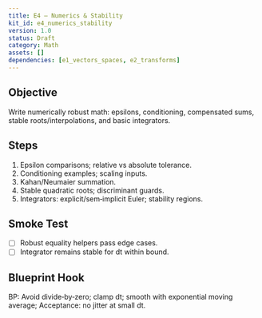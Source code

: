 ```yaml
---
title: E4 — Numerics & Stability
kit_id: e4_numerics_stability
version: 1.0
status: Draft
category: Math
assets: []
dependencies: [e1_vectors_spaces, e2_transforms]
---
```


## Objective
Write numerically robust math: epsilons, conditioning, compensated sums, stable roots/interpolations, and basic integrators.

## Steps
1) Epsilon comparisons; relative vs absolute tolerance.  
2) Conditioning examples; scaling inputs.  
3) Kahan/Neumaier summation.  
4) Stable quadratic roots; discriminant guards.  
5) Integrators: explicit/sem‑implicit Euler; stability regions.

## Smoke Test
- [ ] Robust equality helpers pass edge cases.  
- [ ] Integrator remains stable for dt within bound.

## Blueprint Hook
BP: Avoid divide‑by‑zero; clamp dt; smooth with exponential moving average; Acceptance: no jitter at small dt.
